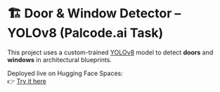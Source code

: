 # 🏗️ Door & Window Detector – YOLOv8 (Palcode.ai Task)

This project uses a custom-trained [YOLOv8](https://github.com/ultralytics/ultralytics) model to detect **doors** and **windows** in architectural blueprints.

Deployed live on Hugging Face Spaces:  
👉 [Try it here](https://huggingface.co/spaces/Soundhar/palcode.ai)



